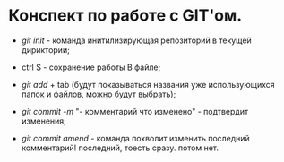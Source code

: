 # Конспект по работе с GIT'ом.

* *git init* - команда инитилизирующая репозиторий в текущей дириктории;

* ctrl S - сохранение работы В файле;

* *git add* + tab (будут показываться названия уже использующихся папок и файлов, можно будут выбрать);

* *git commit -m* "- комментарий что изменено" - подтвердит изменения;

* *git commit amend* - команда похволит изменить последний комментарий! последний, тоесть сразу. потом нет.